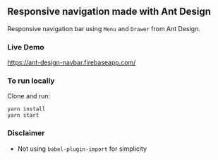 ## Responsive navigation made with Ant Design

Responsive navigation bar using `Menu` and `Drawer` from Ant Design.

### Live Demo

https://ant-design-navbar.firebaseapp.com/

### To run locally

Clone and run:

```
yarn install
yarn start
```

### Disclaimer

- Not using `babel-plugin-import` for simplicity
